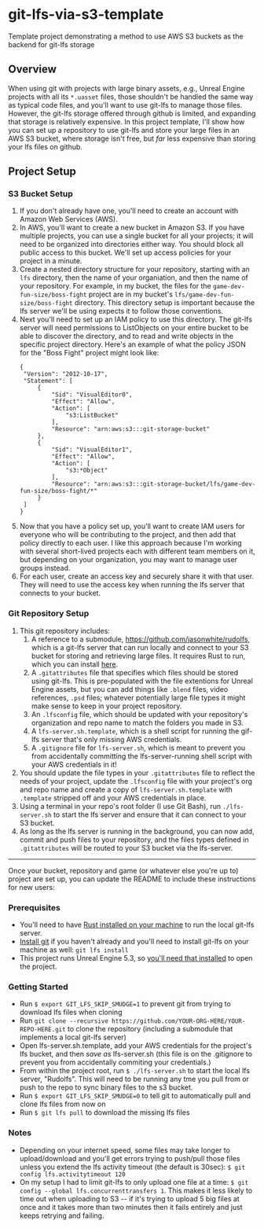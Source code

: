 # git-lfs-via-s3-template
Template project demonstrating a method to use AWS S3 buckets as the backend for git-lfs storage

## Overview
When using git with projects with large binary assets, e.g., Unreal Engine projects with all its `*.uasset` files, those shouldn't be handled the same way as typical code files, and you'll want to use git-lfs to manage those files. However, the git-lfs storage offered through github is limited, and expanding that storage is relatively expensive. In this project template, I'll show how you can set up a repository to use git-lfs and store your large files in an AWS S3 bucket, where storage isn't free, but _far_ less expensive than storing your lfs files on github.

## Project Setup
### S3 Bucket Setup
1. If you don't already have one, you'll need to create an account with Amazon Web Services (AWS).
2. In AWS, you'll want to create a new bucket in Amazon S3. If you have multiple projects, you can use a single bucket for all your projects; it will need to be organized into directories either way. You should block all public access to this bucket. We'll set up access policies for your project in a minute.
3. Create a nested directory structure for your repository, starting with an `lfs` directory, then the name of your organiation, and then the name of your repository. For example, in my bucket, the files for the `game-dev-fun-size/boss-fight` project are in my bucket's `lfs/game-dev-fun-size/boss-fight` directory. This directory setup is important because the lfs server we'll be using expects it to follow those conventions.
4. Next you'll need to set up an IAM policy to use this directory. The git-lfs server will need permissions to ListObjects on your entire bucket to be able to discover the directory, and to read and write objects in the specific project directory. Here's an example of what the policy JSON for the "Boss Fight" project might look like:
   ```
   {
    "Version": "2012-10-17",
    "Statement": [
        {
            "Sid": "VisualEditor0",
            "Effect": "Allow",
            "Action": [
                "s3:ListBucket"
            ],
            "Resource": "arn:aws:s3:::git-storage-bucket"
        },
        {
            "Sid": "VisualEditor1",
            "Effect": "Allow",
            "Action": [
                "s3:*Object"
            ],
            "Resource": "arn:aws:s3:::git-storage-bucket/lfs/game-dev-fun-size/boss-fight/*"
        }
    ]
   }
   ```
5. Now that you have a policy set up, you'll want to create IAM users for everyone who will be contributing to the project, and then add that policy directly to each user. I like this approach because I'm working with several short-lived projects each with different team members on it, but depending on your organization, you may want to manage user groups instead.
6. For each user, create an access key and securely share it with that user. They will need to use the access key when running the lfs server that connects to your bucket.
### Git Repository Setup
1. This git repository includes:
    1. A reference to a submodule, https://github.com/jasonwhite/rudolfs, which is a git-lfs server that can run locally and connect to your S3 bucket for storing and retrieving large files. It requires Rust to run, which you can install [here](https://www.rust-lang.org/tools/install).
    2. A `.gitattributes` file that specifies which files should be stored using git-lfs. This is pre-populated with the file extentions for Unreal Engine assets, but you can add things like `.blend` files, video references, `.psd` files; whatever potentially large file types it might make sense to keep in your project repository.
    3. An `.lfsconfig` file, which should be updated with your repository's organization and repo name to match the folders you made in S3.
    4. A `lfs-server.sh.template`, which is a shell script for running the gif-lfs server that's only missing AWS credentials.
    5. A `.gitignore` file for `lfs-server.sh`, which is meant to prevent you from accidentally committing the lfs-server-running shell script with your AWS credentials in it!
2. You should update the file types in your `.gitattributes` file to reflect the needs of your project, update the `.lfsconfig` file with your project's org and repo name and create a copy of `lfs-server.sh.template` with `.template` stripped off and your AWS credentials in place.
3. Using a terminal in your repo's root folder (I use Git Bash), run `./lfs-server.sh` to start the lfs server and ensure that it can connect to your S3 bucket.
4. As long as the lfs server is running in the background, you can now add, commit and push files to your repository, and the files types defined in `.gitattributes` will be routed to your S3 bucket via the lfs-server.

***
Once your bucket, repository and game (or whatever else you're up to) project are set up, you can update the README to include these instructions for new users:

### Prerequisites
- You'll need to have [Rust installed on your machine](https://www.rust-lang.org/tools/install) to run the local git-lfs server.
- [Install git](https://git-scm.com/downloads) if you haven't already and you'll need to install git-lfs on your machine as well: `git lfs install`
- This project runs Unreal Engine 5.3, so [you'll need that installed](https://www.unrealengine.com/en-US/download) to open the project.

### Getting Started
- Run `$ export GIT_LFS_SKIP_SMUDGE=1` to prevent git from trying to download lfs files when cloning
- Run `git clone --recursive https://github.com/YOUR-ORG-HERE/YOUR-REPO-HERE.git` to clone the repository (including a submodule that implements a local git-lfs server)
- Open lfs-server.sh.template, add your AWS credentials for the project's lfs bucket, and then *save as* lfs-server.sh (this file is on the .gitignore to prevent you from accidentally commiting your credentials.)
- From within the project root, run `$ ./lfs-server.sh` to start the local lfs server, "Rudolfs". This will need to be running any tme you pull from or push to the repo to sync binary files to the s3 bucket.
- Run `$ export GIT_LFS_SKIP_SMUDGE=0` to tell git to automatically pull and clone lfs files from now on
- Run `$ git lfs pull` to download the missing lfs files

### Notes
- Depending on your internet speed, some files may take longer to upload/download and you'll get errors trying to push/pull those files unless you extend the lfs activity timeout (the default is 30sec): `$ git config lfs.activitytimeout 120`
- On my setup I had to limit git-lfs to only upload one file at a time: `$ git config --global lfs.concurrenttransfers 1`. This makes it less likely to time out when uploading to S3 -- if it's trying to upload 5 big files at once and it takes more than two minutes then it fails entirely and just keeps retrying and failing.
  
